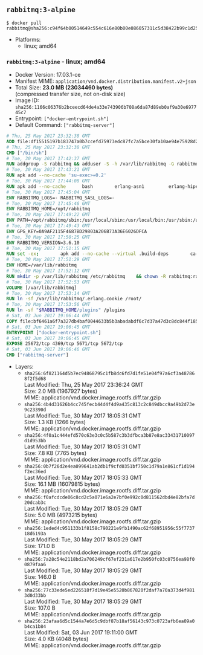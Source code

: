 ## `rabbitmq:3-alpine`

```console
$ docker pull rabbitmq@sha256:c94f64b00514649c554c616e80b00e086057311c5d38422b99c1d255f04140e7
```

-	Platforms:
	-	linux; amd64

### `rabbitmq:3-alpine` - linux; amd64

-	Docker Version: 17.03.1-ce
-	Manifest MIME: `application/vnd.docker.distribution.manifest.v2+json`
-	Total Size: **23.0 MB (23034460 bytes)**  
	(compressed transfer size, not on-disk size)
-	Image ID: `sha256:1166c06376b2bceecd64de4a33e743906b708a6da87d89eb0af9a30e697745c7`
-	Entrypoint: `["docker-entrypoint.sh"]`
-	Default Command: `["rabbitmq-server"]`

```dockerfile
# Thu, 25 May 2017 23:32:38 GMT
ADD file:df15515197b183747a0b7ccefd75973edc87fc7a5bce30fa10ae94e75928d25c in / 
# Thu, 25 May 2017 23:32:38 GMT
CMD ["/bin/sh"]
# Tue, 30 May 2017 17:42:37 GMT
RUN addgroup -S rabbitmq && adduser -S -h /var/lib/rabbitmq -G rabbitmq rabbitmq
# Tue, 30 May 2017 17:43:21 GMT
RUN apk add --no-cache 'su-exec>=0.2'
# Tue, 30 May 2017 17:44:08 GMT
RUN apk add --no-cache 		bash 		erlang-asn1 		erlang-hipe 		erlang-crypto 		erlang-eldap 		erlang-inets 		erlang-mnesia 		erlang 		erlang-os-mon 		erlang-public-key 		erlang-sasl 		erlang-ssl 		erlang-syntax-tools 		erlang-xmerl
# Tue, 30 May 2017 17:45:04 GMT
ENV RABBITMQ_LOGS=- RABBITMQ_SASL_LOGS=-
# Tue, 30 May 2017 17:45:46 GMT
ENV RABBITMQ_HOME=/opt/rabbitmq
# Tue, 30 May 2017 17:49:22 GMT
ENV PATH=/opt/rabbitmq/sbin:/usr/local/sbin:/usr/local/bin:/usr/sbin:/usr/bin:/sbin:/bin
# Tue, 30 May 2017 17:49:43 GMT
ENV GPG_KEY=0A9AF2115F4687BD29803A206B73A36E6026DFCA
# Tue, 30 May 2017 17:50:25 GMT
ENV RABBITMQ_VERSION=3.6.10
# Tue, 30 May 2017 17:51:15 GMT
RUN set -ex; 		apk add --no-cache --virtual .build-deps 		ca-certificates 		gnupg 		libressl 		tar 		xz 	; 		wget -O rabbitmq-server.tar.xz "https://www.rabbitmq.com/releases/rabbitmq-server/v${RABBITMQ_VERSION}/rabbitmq-server-generic-unix-${RABBITMQ_VERSION}.tar.xz"; 	wget -O rabbitmq-server.tar.xz.asc "https://www.rabbitmq.com/releases/rabbitmq-server/v${RABBITMQ_VERSION}/rabbitmq-server-generic-unix-${RABBITMQ_VERSION}.tar.xz.asc"; 		export GNUPGHOME="$(mktemp -d)"; 	gpg --keyserver ha.pool.sks-keyservers.net --recv-keys "$GPG_KEY"; 	gpg --batch --verify rabbitmq-server.tar.xz.asc rabbitmq-server.tar.xz; 	rm -r "$GNUPGHOME" rabbitmq-server.tar.xz.asc; 		mkdir -p "$RABBITMQ_HOME"; 	tar 		--extract 		--verbose 		--file rabbitmq-server.tar.xz 		--directory "$RABBITMQ_HOME" 		--strip-components 1 	; 	rm rabbitmq-server.tar.xz; 		grep -qE '^SYS_PREFIX=\$\{RABBITMQ_HOME\}$' "$RABBITMQ_HOME/sbin/rabbitmq-defaults"; 	sed -ri 's!^(SYS_PREFIX=).*$!\1!g' "$RABBITMQ_HOME/sbin/rabbitmq-defaults"; 	grep -qE '^SYS_PREFIX=$' "$RABBITMQ_HOME/sbin/rabbitmq-defaults"; 		apk del .build-deps
# Tue, 30 May 2017 17:51:29 GMT
ENV HOME=/var/lib/rabbitmq
# Tue, 30 May 2017 17:52:12 GMT
RUN mkdir -p /var/lib/rabbitmq /etc/rabbitmq 	&& chown -R rabbitmq:rabbitmq /var/lib/rabbitmq /etc/rabbitmq 	&& chmod -R 777 /var/lib/rabbitmq /etc/rabbitmq
# Tue, 30 May 2017 17:52:53 GMT
VOLUME [/var/lib/rabbitmq]
# Tue, 30 May 2017 17:53:14 GMT
RUN ln -sf /var/lib/rabbitmq/.erlang.cookie /root/
# Tue, 30 May 2017 17:53:56 GMT
RUN ln -sf "$RABBITMQ_HOME/plugins" /plugins
# Sat, 03 Jun 2017 19:06:44 GMT
COPY file:bf6461a6f7a327db4baf0044633b5b3abadabdf6c7d37a47d3c8dc844f18596e in /usr/local/bin/ 
# Sat, 03 Jun 2017 19:06:45 GMT
ENTRYPOINT ["docker-entrypoint.sh"]
# Sat, 03 Jun 2017 19:06:45 GMT
EXPOSE 25672/tcp 4369/tcp 5671/tcp 5672/tcp
# Sat, 03 Jun 2017 19:06:46 GMT
CMD ["rabbitmq-server"]
```

-	Layers:
	-	`sha256:6f821164d5b7ec94868795c1fb8dc6fd7d1fe51e04f97a6cf3a487868f2f5d68`  
		Last Modified: Thu, 25 May 2017 23:36:24 GMT  
		Size: 2.0 MB (1967927 bytes)  
		MIME: application/vnd.docker.image.rootfs.diff.tar.gzip
	-	`sha256:4b4d31626b4cc745fecb44d4f4d9a435c813c2c849dbcc9a49b2d73e9c23390d`  
		Last Modified: Tue, 30 May 2017 18:05:31 GMT  
		Size: 1.3 KB (1266 bytes)  
		MIME: application/vnd.docker.image.rootfs.diff.tar.gzip
	-	`sha256:4f0a1c444efd570c63e3c0c5b587c3b3dfbca3b87e8ac33431710097d1d953bb`  
		Last Modified: Tue, 30 May 2017 18:05:31 GMT  
		Size: 7.8 KB (7765 bytes)  
		MIME: application/vnd.docker.image.rootfs.diff.tar.gzip
	-	`sha256:0b7f26d2e4ea099641ab2db1f9cfd0351bf750c1d79a1e861cf1d194f2ec36ed`  
		Last Modified: Tue, 30 May 2017 18:05:33 GMT  
		Size: 16.1 MB (16079815 bytes)  
		MIME: application/vnd.docker.image.rootfs.diff.tar.gzip
	-	`sha256:f0afcdcde06c8cd2c5a071e6a2e7bf0e992c0d811562dbd4e82bfa7d20dcab3c`  
		Last Modified: Tue, 30 May 2017 18:05:29 GMT  
		Size: 5.0 MB (4973215 bytes)  
		MIME: application/vnd.docker.image.rootfs.diff.tar.gzip
	-	`sha256:1eded4c951133b1f8158c790221e9fb1490ac62f68951956c55f773718d6193a`  
		Last Modified: Tue, 30 May 2017 18:05:29 GMT  
		Size: 171.0 B  
		MIME: application/vnd.docker.image.rootfs.diff.tar.gzip
	-	`sha256:7a28c54e2118bd2a706249cf67ef231a617e2b950fc03c0756ea98f00879faa6`  
		Last Modified: Tue, 30 May 2017 18:05:29 GMT  
		Size: 146.0 B  
		MIME: application/vnd.docker.image.rootfs.diff.tar.gzip
	-	`sha256:77c33ede5ed226518f7d19e45e5520b867820f2daf7a70a373d4f9813d0d33bb`  
		Last Modified: Tue, 30 May 2017 18:05:29 GMT  
		Size: 107.0 B  
		MIME: application/vnd.docker.image.rootfs.diff.tar.gzip
	-	`sha256:23afaa6d5c1544a7e6d5c9dbf87b18af56143c973c0723afb6ea09a0b4ca1b84`  
		Last Modified: Sat, 03 Jun 2017 19:11:00 GMT  
		Size: 4.0 KB (4048 bytes)  
		MIME: application/vnd.docker.image.rootfs.diff.tar.gzip
